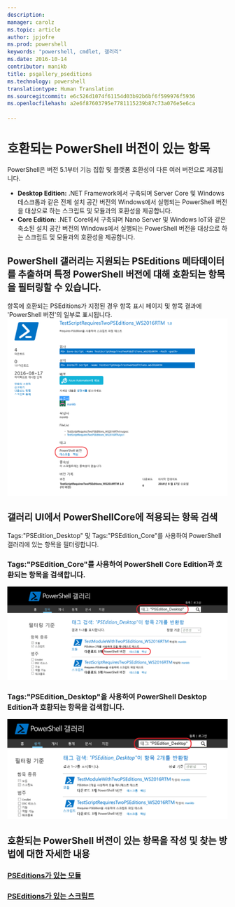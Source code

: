```yaml
---
description: 
manager: carolz
ms.topic: article
author: jpjofre
ms.prod: powershell
keywords: "powershell, cmdlet, 갤러리"
ms.date: 2016-10-14
contributor: manikb
title: psgallery_pseditions
ms.technology: powershell
translationtype: Human Translation
ms.sourcegitcommit: e6c526d1074f61154d03b92b6bf6f599976f5936
ms.openlocfilehash: a2e6f87603795e7781115239b87c73a076e5e6ca

---
```


# 호환되는 PowerShell 버전이 있는 항목
PowerShell은 버전 5.1부터 기능 집합 및 플랫폼 호환성이 다른 여러 버전으로 제공됩니다.

- **Desktop Edition:** .NET Framework에서 구축되며 Server Core 및 Windows 데스크톱과 같은 전체 설치 공간 버전의 Windows에서 실행되는 PowerShell 버전을 대상으로 하는 스크립트 및 모듈과의 호환성을 제공합니다.
- **Core Edition:** .NET Core에서 구축되며 Nano Server 및 Windows IoT와 같은 축소된 설치 공간 버전의 Windows에서 실행되는 PowerShell 버전을 대상으로 하는 스크립트 및 모듈과의 호환성을 제공합니다.

## PowerShell 갤러리는 지원되는 PSEditions 메타데이터를 추출하며 특정 PowerShell 버전에 대해 호환되는 항목을 필터링할 수 있습니다.

항목에 호환되는 PSEditions가 지정된 경우 항목 표시 페이지 및 항목 결과에 'PowerShell 버전'의 일부로 표시됩니다.
![PSEditions가 있는 항목 표시 페이지](Images/ItemDisplayPageWithPSEditions.PNG)

## 갤러리 UI에서 PowerShellCore에 적용되는 항목 검색
Tags:"PSEdition_Desktop" 및 Tags:"PSEdition_Core"를 사용하여 PowerShell 갤러리에 있는 항목을 필터링합니다.

### Tags:"PSEdition_Core"를 사용하여 PowerShell Core Edition과 호환되는 항목을 검색합니다.
![Core PSEdition과 호환되는 항목에 대한 검색 결과](Images/SearchResultsWithPSEditions.PNG)

### Tags:"PSEdition_Desktop"을 사용하여 PowerShell Desktop Edition과 호환되는 항목을 검색합니다.
![Desktop PSEdition과 호환되는 항목에 대한 검색 결과](Images/SearchResultsWithPSEdition_Desktop.PNG)

## 호환되는 PowerShell 버전이 있는 항목을 작성 및 찾는 방법에 대한 자세한 내용
### [PSEditions가 있는 모듈](../psget/module/modulewithpseditionsupport.md)
### [PSEditions가 있는 스크립트](../psget/script/scriptwithpseditionsupport.md)




<!--HONumber=Oct16_HO2-->


